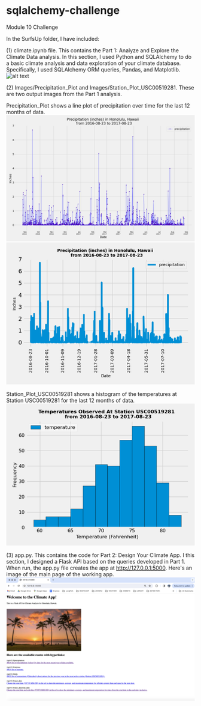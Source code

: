 # sqlalchemy-challenge
Module 10 Challenge

In the SurfsUp folder, I have included:

(1) climate.ipynb file. This contains the Part 1: Analyze and Explore the Climate Data analysis. In this section, I used Python and SQLAlchemy to do a basic climate analysis and data exploration of your climate database. Specifically, I used SQLAlchemy ORM queries, Pandas, and Matplotlib. 
![alt text](https://github.com/sabegg2/sqlalchemy-challenge/blob/main/SurfsUp/climate.ipynb)

(2) Images/Precipitation_Plot and Images/Station_Plot_USC00519281. These are two output images from the Part 1 analysis. 

Precipitation_Plot shows a line plot of precipitation over time for the last 12 months of data. 
![alt text](https://github.com/sabegg2/sqlalchemy-challenge/blob/main/SurfsUp/Images/Precipitation_Plot.png?raw=true)
![alt text](https://github.com/sabegg2/sqlalchemy-challenge/blob/main/SurfsUp/Images/Precipitation_Plot_2.png?raw=true)

Station_Plot_USC00519281 shows a histogram of the temperatures at Station USC00519281 for the last 12 months of data.
![alt text](https://github.com/sabegg2/sqlalchemy-challenge/blob/main/SurfsUp/Images/Station_Plot_USC00519281.png?raw=true)

(3) app.py. This contains the code for Part 2: Design Your Climate App. I this section, I designed a Flask API based on the queries developed in Part 1. When run, the app.py file creates the app at http://127.0.0.1:5000. Here's an image of the main page of the working app.
![alt text](https://github.com/sabegg2/sqlalchemy-challenge/blob/main/SurfsUp/Images/app.png?raw=true)
